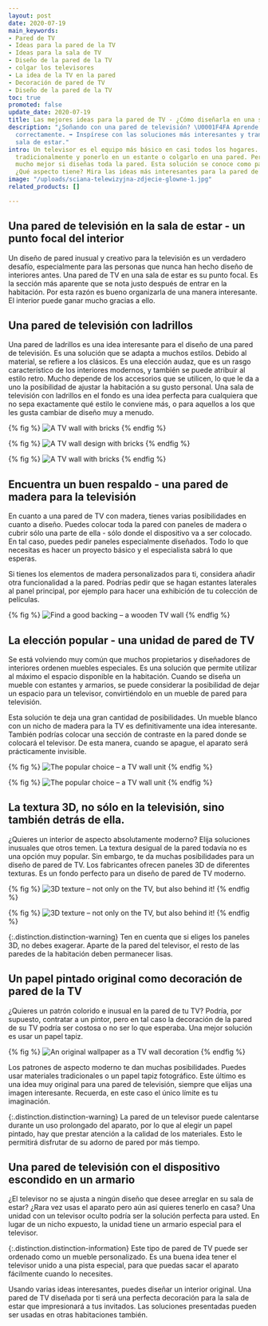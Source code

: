 ```yaml
---
layout: post
date: 2020-07-19
main_keywords:
- Pared de TV
- Ideas para la pared de la TV
- Ideas para la sala de TV
- Diseño de la pared de la TV
- colgar los televisores
- La idea de la TV en la pared
- Decoración de pared de TV
- Diseño de la pared de la TV
toc: true
promoted: false
update_date: 2020-07-19
title: Las mejores ideas para la pared de TV - ¿Cómo diseñarla en una sala de estar?
description: "¿Soñando con una pared de televisión? \U0001F4FA Aprende a diseñarlo
  correctamente. ➡️ Inspírese con las soluciones más interesantes y transforme su
  sala de estar."
intro: Un televisor es el equipo más básico en casi todos los hogares. Puedes arreglarlo
  tradicionalmente y ponerlo en un estante o colgarlo en una pared. Pero puede verse
  mucho mejor si diseñas toda la pared. Esta solución se conoce como pared de TV.
  ¿Qué aspecto tiene? Mira las ideas más interesantes para la pared de TV.
image: "/uploads/sciana-telewizyjna-zdjecie-glowne-1.jpg"
related_products: []

---
```

## Una pared de televisión en la sala de estar - un punto focal del interior

Un diseño de pared inusual y creativo para la televisión es un verdadero desafío, especialmente para las personas que nunca han hecho diseño de interiores antes. Una pared de TV en una sala de estar es su punto focal. Es la sección más aparente que se nota justo después de entrar en la habitación. Por esta razón es bueno organizarla de una manera interesante. El interior puede ganar mucho gracias a ello.

## Una pared de televisión con ladrillos

Una pared de ladrillos es una idea interesante para el diseño de una pared de televisión. Es una solución que se adapta a muchos estilos. Debido al material, se refiere a los clásicos. Es una elección audaz, que es un rasgo característico de los interiores modernos, y también se puede atribuir al estilo retro. Mucho depende de los accesorios que se utilicen, lo que le da a uno la posibilidad de ajustar la habitación a su gusto personal. Una sala de televisión con ladrillos en el fondo es una idea perfecta para cualquiera que no sepa exactamente qué estilo le conviene más, o para aquellos a los que les gusta cambiar de diseño muy a menudo.

{% fig %}
![A TV wall with bricks](/uploads/scianka-telewizyjna-z-cegly.jpg "A TV wall with bricks")
{% endfig %}

{% fig %}
![A TV wall design with bricks](/uploads/cegla-na-scianie-w-jasnym-wydaniu.jpg "A TV wall design with bricks")
{% endfig %}

{% fig %}
![A TV wall with bricks](/uploads/sciana-tv-cegla.jpg "A TV wall with bricks")
{% endfig %}

## Encuentra un buen respaldo - una pared de madera para la televisión

En cuanto a una pared de TV con madera, tienes varias posibilidades en cuanto a diseño. Puedes colocar toda la pared con paneles de madera o cubrir sólo una parte de ella - sólo donde el dispositivo va a ser colocado. En tal caso, puedes pedir paneles especialmente diseñados. Todo lo que necesitas es hacer un proyecto básico y el especialista sabrá lo que esperas.

Si tienes los elementos de madera personalizados para ti, considera añadir otra funcionalidad a la pared. Podrías pedir que se hagan estantes laterales al panel principal, por ejemplo para hacer una exhibición de tu colección de películas.

{% fig %}
![Find a good backing – a wooden TV wall](/uploads/sciana-telewizyjna-drewniana.jpg "Find a good backing – a wooden TV wall")
{% endfig %}

## La elección popular - una unidad de pared de TV

Se está volviendo muy común que muchos propietarios y diseñadores de interiores ordenen muebles especiales. Es una solución que permite utilizar al máximo el espacio disponible en la habitación. Cuando se diseña un mueble con estantes y armarios, se puede considerar la posibilidad de dejar un espacio para un televisor, convirtiéndolo en un mueble de pared para televisión.

Esta solución te deja una gran cantidad de posibilidades. Un mueble blanco con un nicho de madera para la TV es definitivamente una idea interesante. También podrías colocar una sección de contraste en la pared donde se colocará el televisor. De esta manera, cuando se apague, el aparato será prácticamente invisible.

{% fig %}
![The popular choice – a TV wall unit](/uploads/sciana-telewizyjna-w-salonie-wneka-meblowa.jpg "The popular choice – a TV wall unit")
{% endfig %}

{% fig %}
![The popular choice – a TV wall unit](/uploads/sciana-telewizyjna-wneka-meblowa.jpg "The popular choice – a TV wall unit")
{% endfig %}

## La textura 3D, no sólo en la televisión, sino también detrás de ella.

¿Quieres un interior de aspecto absolutamente moderno? Elija soluciones inusuales que otros temen. La textura desigual de la pared todavía no es una opción muy popular. Sin embargo, te da muchas posibilidades para un diseño de pared de TV. Los fabricantes ofrecen paneles 3D de diferentes texturas. Es un fondo perfecto para un diseño de pared de TV moderno.

{% fig %}
![3D texture – not only on the TV, but also behind it!](/uploads/sciana-telewizyjna-panele-3d.jpg "3D texture – not only on the TV, but also behind it!")
{% endfig %}

{% fig %}
![3D texture – not only on the TV, but also behind it!](/uploads/sciana-tv-panele-3d.jpg "3D texture – not only on the TV, but also behind it!")
{% endfig %}

{:.distinction.distinction-warning}
Ten en cuenta que si eliges los paneles 3D, no debes exagerar. Aparte de la pared del televisor, el resto de las paredes de la habitación deben permanecer lisas.

## Un papel pintado original como decoración de pared de la TV

¿Quieres un patrón colorido e inusual en la pared de tu TV? Podría, por supuesto, contratar a un pintor, pero en tal caso la decoración de la pared de su TV podría ser costosa o no ser lo que esperaba. Una mejor solución es usar un papel tapiz.

{% fig %}
![An original wallpaper as a TV wall decoration](/uploads/sciana-telewizyjna-w-salonie.jpg "An original wallpaper as a TV wall decoration")
{% endfig %}

Los patrones de aspecto moderno te dan muchas posibilidades. Puedes usar materiales tradicionales o un papel tapiz fotográfico. Este último es una idea muy original para una pared de televisión, siempre que elijas una imagen interesante. Recuerda, en este caso el único límite es tu imaginación.

{:.distinction.distinction-warning}
La pared de un televisor puede calentarse durante un uso prolongado del aparato, por lo que al elegir un papel pintado, hay que prestar atención a la calidad de los materiales. Esto le permitirá disfrutar de su adorno de pared por más tiempo.

## Una pared de televisión con el dispositivo escondido en un armario

¿El televisor no se ajusta a ningún diseño que desee arreglar en su sala de estar? ¿Rara vez usas el aparato pero aún así quieres tenerlo en casa? Una unidad con un televisor oculto podría ser la solución perfecta para usted. En lugar de un nicho expuesto, la unidad tiene un armario especial para el televisor.

{:.distinction.distinction-information}
Este tipo de pared de TV puede ser ordenado como un mueble personalizado. Es una buena idea tener el televisor unido a una pista especial, para que puedas sacar el aparato fácilmente cuando lo necesites.

Usando varias ideas interesantes, puedes diseñar un interior original. Una pared de TV diseñada por ti será una perfecta decoración para la sala de estar que impresionará a tus invitados. Las soluciones presentadas pueden ser usadas en otras habitaciones también.